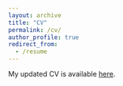 ```yaml
---
layout: archive
title: "CV"
permalink: /cv/
author_profile: true
redirect_from:
  - /resume
---
```


My updated CV is available [here](/files/CV_Liu_Nov17.pdf).






